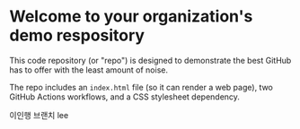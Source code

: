 <!-- @format -->

# Welcome to your organization's demo respository

This code repository (or "repo") is designed to demonstrate the best GitHub has to offer with the least amount of noise.

The repo includes an `index.html` file (so it can render a web page), two GitHub Actions workflows, and a CSS stylesheet dependency.

이인행 브랜치 lee
